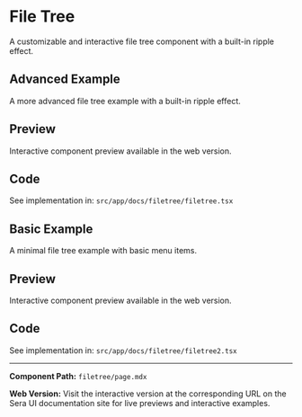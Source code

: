 # File Tree 
A customizable and interactive file tree component with a built-in ripple effect.

## Advanced Example
 A more advanced file tree example with a built-in ripple effect.

## Preview

Interactive component preview available in the web version.

## Code

See implementation in: `src/app/docs/filetree/filetree.tsx`

## Basic Example
 A minimal file tree example with basic menu items.

## Preview

Interactive component preview available in the web version.

## Code

See implementation in: `src/app/docs/filetree/filetree2.tsx`

---

**Component Path:** `filetree/page.mdx`

**Web Version:** Visit the interactive version at the corresponding URL on the Sera UI documentation site for live previews and interactive examples.
